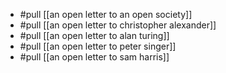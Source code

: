 - #pull [[an open letter to an open society]]
- #pull [[an open letter to christopher alexander]]
- #pull [[an open letter to alan turing]]
- #pull [[an open letter to peter singer]]
- #pull [[an open letter to sam harris]]